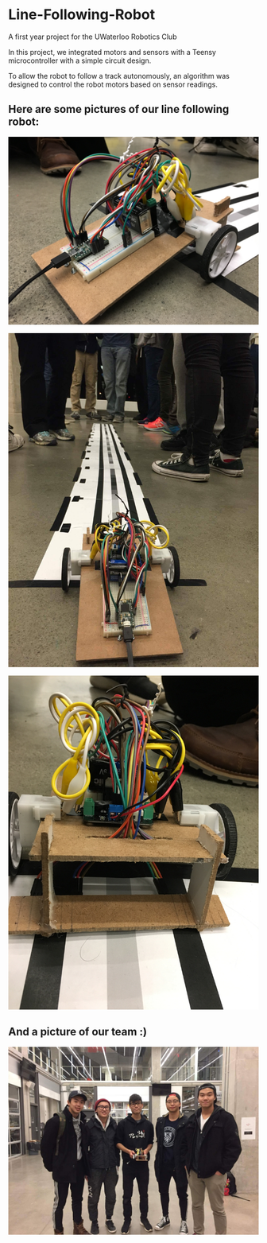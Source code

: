 # Line-Following-Robot

A first year project for the UWaterloo Robotics Club

In this project, we integrated motors and sensors with a Teensy microcontroller with a simple circuit design.

To allow the robot to follow a track autonomously, an algorithm was designed to control the robot motors based on sensor readings.

## Here are some pictures of our line following robot:

![alt text](https://github.com/jkcoue/Line-Following-Robot/blob/master/pictures/pic3.JPG)

![alt text](https://github.com/jkcoue/Line-Following-Robot/blob/master/pictures/pic5.JPG)

![alt text](https://github.com/jkcoue/Line-Following-Robot/blob/master/pictures/pic6.JPG)

## And a picture of our team :)

![alt text](https://github.com/jkcoue/Line-Following-Robot/blob/master/pictures/pic7.JPG)


